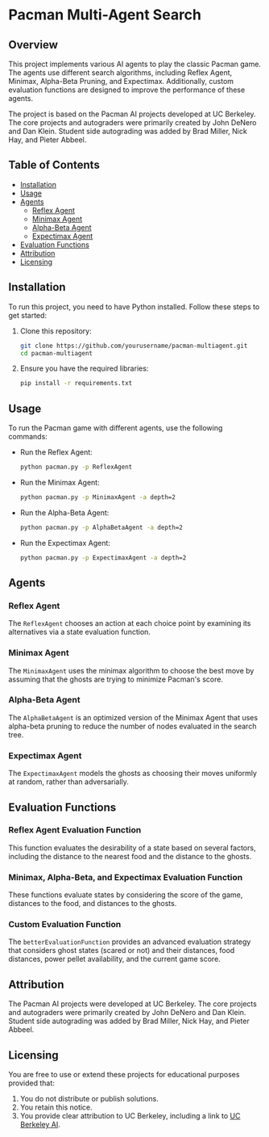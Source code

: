 # Pacman Multi-Agent Search

## Overview

This project implements various AI agents to play the classic Pacman game. The agents use different search algorithms, including Reflex Agent, Minimax, Alpha-Beta Pruning, and Expectimax. Additionally, custom evaluation functions are designed to improve the performance of these agents.

The project is based on the Pacman AI projects developed at UC Berkeley. The core projects and autograders were primarily created by John DeNero and Dan Klein. Student side autograding was added by Brad Miller, Nick Hay, and Pieter Abbeel.

## Table of Contents

- [Installation](#installation)
- [Usage](#usage)
- [Agents](#agents)
  - [Reflex Agent](#reflex-agent)
  - [Minimax Agent](#minimax-agent)
  - [Alpha-Beta Agent](#alpha-beta-agent)
  - [Expectimax Agent](#expectimax-agent)
- [Evaluation Functions](#evaluation-functions)
- [Attribution](#attribution)
- [Licensing](#licensing)

## Installation

To run this project, you need to have Python installed. Follow these steps to get started:

1. Clone this repository:
   ```bash
   git clone https://github.com/yourusername/pacman-multiagent.git
   cd pacman-multiagent
   ```

2. Ensure you have the required libraries:
   ```bash
   pip install -r requirements.txt
   ```

## Usage

To run the Pacman game with different agents, use the following commands:

- Run the Reflex Agent:
  ```bash
  python pacman.py -p ReflexAgent
  ```

- Run the Minimax Agent:
  ```bash
  python pacman.py -p MinimaxAgent -a depth=2
  ```

- Run the Alpha-Beta Agent:
  ```bash
  python pacman.py -p AlphaBetaAgent -a depth=2
  ```

- Run the Expectimax Agent:
  ```bash
  python pacman.py -p ExpectimaxAgent -a depth=2
  ```

## Agents

### Reflex Agent

The `ReflexAgent` chooses an action at each choice point by examining its alternatives via a state evaluation function.

### Minimax Agent

The `MinimaxAgent` uses the minimax algorithm to choose the best move by assuming that the ghosts are trying to minimize Pacman's score.

### Alpha-Beta Agent

The `AlphaBetaAgent` is an optimized version of the Minimax Agent that uses alpha-beta pruning to reduce the number of nodes evaluated in the search tree.

### Expectimax Agent

The `ExpectimaxAgent` models the ghosts as choosing their moves uniformly at random, rather than adversarially.

## Evaluation Functions

### Reflex Agent Evaluation Function

This function evaluates the desirability of a state based on several factors, including the distance to the nearest food and the distance to the ghosts.

### Minimax, Alpha-Beta, and Expectimax Evaluation Function

These functions evaluate states by considering the score of the game, distances to the food, and distances to the ghosts.

### Custom Evaluation Function

The `betterEvaluationFunction` provides an advanced evaluation strategy that considers ghost states (scared or not) and their distances, food distances, power pellet availability, and the current game score.

## Attribution

The Pacman AI projects were developed at UC Berkeley. The core projects and autograders were primarily created by John DeNero and Dan Klein. Student side autograding was added by Brad Miller, Nick Hay, and Pieter Abbeel.

## Licensing

You are free to use or extend these projects for educational purposes provided that:
1. You do not distribute or publish solutions.
2. You retain this notice.
3. You provide clear attribution to UC Berkeley, including a link to [UC Berkeley AI](http://ai.berkeley.edu).
